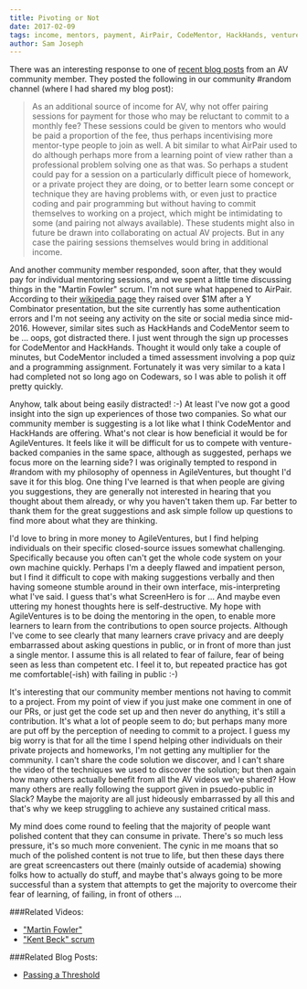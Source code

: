 ```yaml
---
title: Pivoting or Not
date: 2017-02-09
tags: income, mentors, payment, AirPair, CodeMentor, HackHands, venture capitalization, 
author: Sam Joseph
---
```


There was an interesting response to one of [recent blog posts](http://nonprofits.agileventures.org/2017/01/23/passing_a_threshold/) from an AV community member.  They posted the following in our community #random channel (where I had shared my blog post):

> As an additional source of income for AV, why not offer pairing sessions for payment for those who may be reluctant to commit to a monthly fee? These sessions could be given to mentors who would be paid a proportion of the fee, thus perhaps incentivising more mentor-type people to join as well. A bit similar to what AirPair used to do although perhaps more from a learning point of view rather than a professional problem solving one as that was. So perhaps a student could pay for a session on a particularly difficult piece of homework, or a private project they are doing, or to better learn some concept or technique they are having problems with, or even just to practice coding and pair programming but without having to commit themselves to working on a project, which might be intimidating to some (and pairing not always available). These students might also in future be drawn into collaborating on actual AV projects. But in any case the pairing sessions themselves would bring in additional income.

And another community member responded, soon after, that they would pay for individual mentoring sessions, and we spent a little time discussing things in the "Martin Fowler" scrum.  I'm not sure what happened to AirPair.  According to their [wikipedia page](https://en.wikipedia.org/wiki/AirPair) they raised over $1M after a Y Combinator presentation, but the site currently has some authentication errors and I'm not seeing any activity on the site or social media since mid-2016.  However, similar sites such as HackHands and CodeMentor seem to be ... oops, got distracted there.  I just went through the sign up processes for CodeMentor and HackHands.  Thought it would only take a couple of minutes, but CodeMentor included a timed assessment involving a pop quiz and a programming assignment.  Fortunately it was very similar to a kata I had completed not so long ago on Codewars, so I was able to polish it off pretty quickly.

Anyhow, talk about being easily distracted! :-) At least I've now got a good insight into the sign up experiences of those two companies.  So what our community member is suggesting is a lot like what I think CodeMentor and HackHands are offering.  What's not clear is how beneficial it would be for AgileVentures.  It feels like it will be difficult for us to compete with venture-backed companies in the same space, although as suggested, perhaps we focus more on the learning side? I was originally tempted to respond in #random with my philosophy of openness in AgileVentures, but thought I'd save it for this blog.  One thing I've learned is that when people are giving you suggestions, they are generally not interested in hearing that you thought about them already, or why you haven't taken them up.  Far better to thank them for the great suggestions and ask simple follow up questions to find more about what they are thinking.

I'd love to bring in more money to AgileVentures, but I find helping individuals on their specific closed-source issues somewhat challenging.  Specifically because you often can't get the whole code system on your own machine quickly.  Perhaps I'm a deeply flawed and impatient person, but I find it difficult to cope with making suggestions verbally and then having someone stumble around in their own interface, mis-interpreting what I've said.  I guess that's what ScreenHero is for ... And maybe even uttering my honest thoughts here is self-destructive.  My hope with AgileVentures is to be doing the mentoring in the open, to enable more learners to learn from the contributions to open source projects.  Although I've come to see clearly that many learners crave privacy and are deeply embarrassed about asking questions in public, or in front of more than just a single mentor.  I assume this is all related to fear of failure, fear of being seen as less than competent etc.  I feel it to, but repeated practice has got me comfortable(-ish) with failing in public :-)

It's interesting that our community member mentions not having to commit to a project.  From my point of view if you just make one comment in one of our PRs, or just get the code set up and then never do anything, it's still a contribution.  It's what a lot of people seem to do; but perhaps many more are put off by the perception of needing to commit to a project.   I guess my big worry is that for all the time I spend helping other individuals on their private projects and homeworks, I'm not getting any multiplier for the community.  I can't share the code solution we discover, and I can't share the video of the techniques we used to discover the solution; but then again how many others actually benefit from all the AV videos we've shared?  How many others are really following the support given in psuedo-public in Slack?  Maybe the majority are all just hideously embarrassed by all this and that's why we keep struggling to achieve any sustained critical mass.

My mind does come round to feeling that the majority of people want polished content that they can consume in private.  There's so much less pressure, it's so much more convenient.  The cynic in me moans that so much of the polished content is not true to life, but then these days there are great screencasters out there (mainly outside of academia) showing folks how to actually do stuff, and maybe that's always going to be more successful than a system that attempts to get the majority to overcome their fear of learning, of failing, in front of others ...


###Related Videos:

* ["Martin Fowler"](https://www.youtube.com/watch?feature=player_embedded&v=zBP6d2a0Rcc)
* ["Kent Beck" scrum](https://www.youtube.com/watch?v=1nqdZoqlH7A)


###Related Blog Posts:

* [Passing a Threshold](http://nonprofits.agileventures.org/2017/01/23/passing_a_threshold/)
